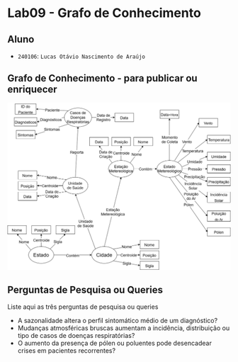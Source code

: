 # Lab09 - Grafo de Conhecimento

## Aluno
* `240106`: `Lucas Otávio Nascimento de Araújo`

## Grafo de Conhecimento - para publicar ou enriquecer

![Modelo Lógico de Grafos](images/grafo-conhecimento.png)


## Perguntas de Pesquisa ou Queries

Liste aqui as três perguntas de pesquisa ou queries
* A sazonalidade altera o perfil sintomático médio de um diagnóstico?
* Mudanças atmosféricas bruscas aumentam a incidência, distribuição ou tipo de casos de doenças respiratórias?
* O aumento da presença de pólen ou poluentes pode desencadear crises em pacientes recorrentes?
